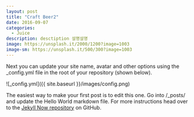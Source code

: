 ```yaml
---
layout: post
title: "Craft Beer2"
date: 2016-09-07
categories:
  - Juice
description: desctiption 설명설명
image: https://unsplash.it/2000/1200?image=1003
image-sm: https://unsplash.it/500/300?image=1003
---
```


Next you can update your site name, avatar and other options using the _config.yml file in the root of your repository (shown below).

![_config.yml]({{ site.baseurl }}/images/config.png)

The easiest way to make your first post is to edit this one. Go into /_posts/ and update the Hello World markdown file. For more instructions head over to the [Jekyll Now repository](https://github.com/barryclark/jekyll-now) on GitHub.